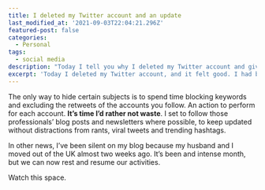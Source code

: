 ```yaml
---
title: I deleted my Twitter account and an update
last_modified_at: '2021-09-03T22:04:21.296Z'
featured-post: false
categories:
  - Personal
tags:
  - social media
description: "Today I tell you why I deleted my Twitter account and give you an update on why I've been silent on my blog lately."
excerpt: 'Today I deleted my Twitter account, and it felt good. I had been visiting to keep up to date with other UX professional, but it was impossible to avoid retweets about politics and other topics.'
---
```

The only way to hide certain subjects is to spend time blocking keywords and excluding the retweets of the accounts you follow. An action to perform for each account. **It’s time I’d rather not waste**. I set to follow those professionals’ blog posts and newsletters where possible, to keep updated without distractions from rants, viral tweets and trending hashtags.

In other news, I’ve been silent on my blog because my husband and I moved out of the UK almost two weeks ago. It’s been and intense month, but we can now rest and resume our activities.

<p class="detached">Watch this space.</p>

<!-- <small>Photo by [Chris J. Davis](https://unsplash.com/@chrisjdavis) on Unsplash</small> -->
